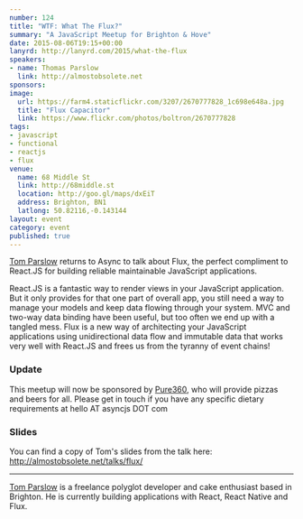 ```yaml
---
number: 124
title: "WTF: What The Flux?"
summary: "A JavaScript Meetup for Brighton & Hove"
date: 2015-08-06T19:15+00:00
lanyrd: http://lanyrd.com/2015/what-the-flux
speakers:
- name: Thomas Parslow
  link: http://almostobsolete.net
sponsors:
image:
  url: https://farm4.staticflickr.com/3207/2670777828_1c698e648a.jpg
  title: "Flux Capacitor"
  link: https://www.flickr.com/photos/boltron/2670777828
tags:
- javascript
- functional
- reactjs
- flux
venue:
  name: 68 Middle St
  link: http://68middle.st
  location: http://goo.gl/maps/dxEiT
  address: Brighton, BN1
  latlong: 50.82116,-0.143144
layout: event
category: event
published: true
---
```


[Tom Parslow][tom] returns to Async to talk about Flux, the perfect compliment to React.JS for building reliable maintainable JavaScript applications.

React.JS is a fantastic way to render views in your JavaScript application. But it only provides for that one part of overall app, you still need a way to manage your models and keep data flowing through your system. MVC and two-way data binding have been useful, but too often we end up with a tangled mess. Flux is a new way of architecting your JavaScript applications using unidirectional data flow and immutable data that works very well with React.JS and frees us from the tyranny of event chains!

### Update

This meetup will now be sponsored by [Pure360][pure360], who will provide pizzas and beers for all. Please get in touch if you have any specific dietary requirements at hello AT asyncjs DOT com

### Slides

You can find a copy of Tom's slides from the talk here: http://almostobsolete.net/talks/flux/

***

[Tom Parslow][tom] is a freelance polyglot developer and cake enthusiast based in Brighton. He is currently building applications with React, React Native and Flux.

[tom]: http://almostobsolete.net
[pure360]: http://www.pure360.com/
